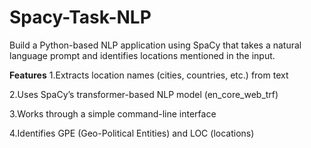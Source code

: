 # Spacy-Task-NLP
Build a Python-based NLP application using SpaCy that takes a natural language prompt and identifies locations mentioned in the input.

**Features**
1.Extracts location names (cities, countries, etc.) from text

2.Uses SpaCy’s transformer-based NLP model (en_core_web_trf)

3.Works through a simple command-line interface

4.Identifies GPE (Geo-Political Entities) and LOC (locations)
